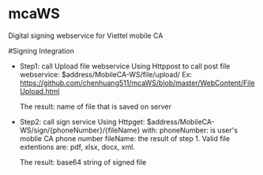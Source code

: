 # mcaWS
Digital signing webservice for Viettel mobile CA


#Signing Integration

* Step1: call Upload file webservice
  Using Httppost to call post file webservice: $address/MobileCA-WS/file/upload/
  Ex: https://github.com/chenhuang511/mcaWS/blob/master/WebContent/FileUpload.html
  
  The result: name of file that is saved on server

* Step2: call sign service
  Using Httpget: $address/MobileCA-WS/sign/{phoneNumber}/{fileName}
  with:
    phoneNumber: is user's moblie CA phone number
    fileName: the result of step 1. Valid file extentions are: pdf, xlsx, docx, xml.
  
  The result: base64 string of signed file
